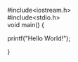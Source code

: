 #include<iostream.h>                                                                    
#include<stdio.h>                                           
void main()
{
 
  printf("Hello World!");
 
  }
  
